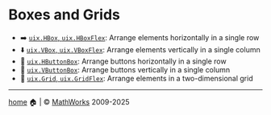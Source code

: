 # Boxes and Grids
 
* :arrow_right: [`uix.HBox`, `uix.HBoxFlex`](uixHBox.md): Arrange elements horizontally in a single row
* :arrow_down: [`uix.VBox`, `uix.VBoxFlex`](uixVBox.md): Arrange elements vertically in a single column
* :traffic_light: [`uix.HButtonBox`](uixHButtonBox.md): Arrange buttons horizontally in a single row
* :vertical_traffic_light: [`uix.VButtonBox`](uixVButtonBox.md): Arrange buttons vertically in a single column
* :symbols: [`uix.Grid`, `uix.GridFlex`](uixGrid.md): Arrange elements in a two-dimensional grid

___

[home](index.md) :house: | :copyright: [MathWorks](https://www.mathworks.com/services/consulting.html) 2009-2025